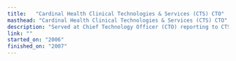 ```yaml
---
title:   "Cardinal Health Clinical Technologies & Services (CTS) CTO"
masthead: "Cardinal Health Clinical Technologies & Services (CTS) CTO"
description: "Served at Chief Technology Officer (CTO) reporting to CTS Business Unit CEO; led technology strategy and hardware as well as software engineering teams for all medical devices/solutions including Alaris, Pyxis, and other product lines."
link: "" 
started_on: "2006"
finished_on: "2007"
---
```



